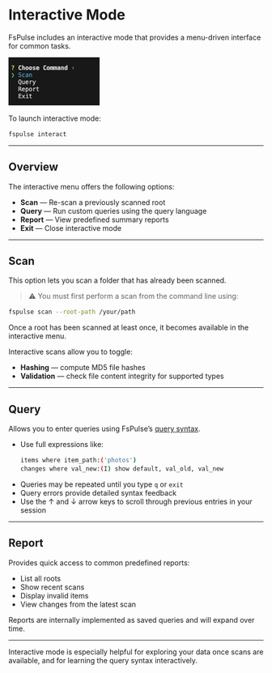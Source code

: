 # Interactive Mode

FsPulse includes an interactive mode that provides a menu-driven interface for common tasks.

![Interactive menu](https://raw.githubusercontent.com/gtunes-dev/fspulse/main/assets/interact.png)

To launch interactive mode:

```sh
fspulse interact
```

---

## Overview

The interactive menu offers the following options:

- **Scan** — Re-scan a previously scanned root
- **Query** — Run custom queries using the query language
- **Report** — View predefined summary reports
- **Exit** — Close interactive mode

---

## Scan

This option lets you scan a folder that has already been scanned.

> ⚠️ You must first perform a scan from the command line using:

```sh
fspulse scan --root-path /your/path
```

Once a root has been scanned at least once, it becomes available in the interactive menu.

Interactive scans allow you to toggle:
- **Hashing** — compute MD5 file hashes
- **Validation** — check file content integrity for supported types

---

## Query

Allows you to enter queries using FsPulse’s [query syntax](query.md).

- Use full expressions like:
  ```sh
  items where item_path:('photos')
  changes where val_new:(I) show default, val_old, val_new
  ```
- Queries may be repeated until you type `q` or `exit`
- Query errors provide detailed syntax feedback
- Use the ↑ and ↓ arrow keys to scroll through previous entries in your session

---

## Report

Provides quick access to common predefined reports:

- List all roots
- Show recent scans
- Display invalid items
- View changes from the latest scan

Reports are internally implemented as saved queries and will expand over time.

---

Interactive mode is especially helpful for exploring your data once scans are available, and for learning the query syntax interactively.

